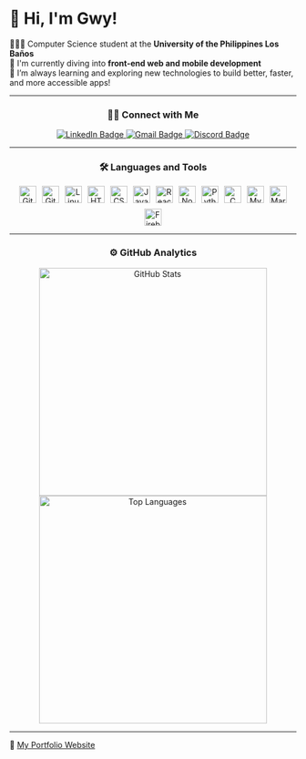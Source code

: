 # 👋 Hi, I'm Gwy!

👩🏻‍💻 Computer Science student at the **University of the Philippines Los Baños**<br/>
🔭 I'm currently diving into **front-end web and mobile development**<br/>
🌱 I’m always learning and exploring new technologies to build better, faster, and more accessible apps!<br/>

---

<h3 align="center">🤝🏻 Connect with Me</h3>

<div align="center">
  <a href="https://www.linkedin.com/in/mgatolentino/" target="_blank">
    <img src="https://img.shields.io/badge/LinkedIn-0077B5?style=for-the-badge&logo=linkedin&logoColor=white" alt="LinkedIn Badge"/>
  </a>
  <a href="mailto:marygwyneth.tolentino@gmail.com" target="_blank">
    <img src="https://img.shields.io/badge/Gmail-EA4335?style=for-the-badge&logo=gmail&logoColor=white" alt="Gmail Badge"/>
  </a>
  <a href="https://discord.com/users/gwynnnot" target="_blank">
    <img src="https://img.shields.io/badge/Discord-5865F2?style=for-the-badge&logo=discord&logoColor=white" alt="Discord Badge"/>
  </a>
</div>

---

<h3 align="center">🛠 Languages and Tools</h3>  

<div align="center" style="display: flex; justify-content: center; flex-wrap: wrap; gap: 10px;">
  <img title="GitHub" alt="GitHub" width="30px" src="https://cdn.jsdelivr.net/gh/devicons/devicon/icons/github/github-original.svg" />
  <img title="Git" alt="Git" width="30px" src="https://cdn.jsdelivr.net/gh/devicons/devicon/icons/git/git-original.svg" />
  <img title="Linux" alt="Linux" width="30px" src="https://cdn.jsdelivr.net/gh/devicons/devicon/icons/linux/linux-original.svg" />
  <img title="HTML5" alt="HTML" width="30px" src="https://cdn.jsdelivr.net/gh/devicons/devicon/icons/html5/html5-plain.svg" />
  <img title="CSS3" alt="CSS" width="30px" src="https://cdn.jsdelivr.net/gh/devicons/devicon/icons/css3/css3-plain.svg" />
  <img title="JavaScript" alt="JavaScript" width="30px" src="https://cdn.jsdelivr.net/gh/devicons/devicon/icons/javascript/javascript-plain.svg" />
  <img title="React" alt="React" width="30px" src="https://cdn.jsdelivr.net/gh/devicons/devicon/icons/react/react-original.svg" />
  <img title="NodeJS" alt="NodeJS" width="30px" src="https://cdn.jsdelivr.net/gh/devicons/devicon/icons/nodejs/nodejs-original.svg" />
  <img title="Python" alt="Python" width="30px" src="https://cdn.jsdelivr.net/gh/devicons/devicon/icons/python/python-plain.svg" />
  <img title="C" alt="C" width="30px" src="https://cdn.jsdelivr.net/gh/devicons/devicon/icons/c/c-original.svg" />
  <img title="MySQL" alt="MySQL" width="30px" src="https://cdn.jsdelivr.net/gh/devicons/devicon/icons/mysql/mysql-original.svg" />
  <img title="MariaDB" alt="MariaDB" width="30px" src="https://cdn.jsdelivr.net/gh/devicons/devicon/icons/mariadb/mariadb-original.svg" />
  <img title="Firebase" alt="Firebase" width="30px" src="https://cdn.jsdelivr.net/gh/devicons/devicon/icons/firebase/firebase-plain.svg" />
</div>

---

<h3 align="center">⚙️ GitHub Analytics</h3>

<!--
<div align="center">
  <img src="https://streak-stats.demolab.com?user=gwynnnot&locale=en&mode=daily&theme=dracula&hide_border=false&border_radius=5&order=3" height="220" alt="streak graph"  />
</div>
-->

<div align="center">
  <img src="https://github-readme-stats-git-masterrstaa-rickstaa.vercel.app/api?username=gwynnnot&theme=dracula&count_private=true&show_icons=true&include_all_commits=true&custom_title=GitHub&nbsp;Stats" alt="GitHub Stats" width="400" />
  <br/>
  <img src="https://github-readme-stats-git-masterrstaa-rickstaa.vercel.app/api/top-langs/?username=gwynnnot&theme=dracula&layout=compact" alt="Top Languages" width="400" />
</div>

---

🔗 [My Portfolio Website](https://gwynnnot.github.io/matolentino8.github.io/)

<!--
- 🔭 I’m currently working on ...
- 🌱 I’m currently learning ...
- 👯 I’m looking to collaborate on ...
- 🤔 I’m looking for help with ...
- 💬 Ask me about ...
- 📫 How to reach me: ...
- 😄 Pronouns: ...
- ⚡ Fun fact: ...
-->
